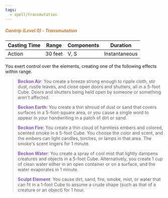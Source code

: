 ```yaml
---
tags:
  - spell/transmutation
---
```

##### <span style="color:rgb(203, 123, 55)">*Cantrip (Level 0) - Transmutation*</span>

| Casting Time | Range   | Components | Duration      |
| ------------ | ------- | ---------- | ------------- |
| Action       | 30 feet | V, S       | Instantaneous |


You exert control over the elements, creating one of the following effects within range.

> **<span style="color:rgb(134, 93, 187)">Beckon Air</span>**: You create a breeze strong enough to ripple cloth, stir dust, rustle leaves, and close open doors and shutters, all in a 5-foot Cube. Doors and shutters being held open by someone or something aren't affected.  
> 
> **<span style="color:rgb(134, 93, 187)">Beckon Earth</span>**: You create a thin shroud of dust or sand that covers surfaces in a 5-foot-square area, or you cause a single word to appear in your handwriting in a patch of dirt or sand.  
> 
> **<span style="color:rgb(134, 93, 187)">Beckon Fire</span>**: You create a thin cloud of harmless embers and colored, scented smoke in a 5-foot Cube. You choose the color and scent, and the embers can light candles, torches, or lamps in that area. The smoke's scent lingers for 1 minute.  
> 
> **<span style="color:rgb(134, 93, 187)">Beckon Water</span>**: You create a spray of cool mist that lightly dampens creatures and objects in a 5-foot Cube. Alternatively, you create 1 cup of clean water either in an open container or on a surface, and the water evaporates in 1 minute.  
> 
> **<span style="color:rgb(134, 93, 187)">Sculpt Element</span>**: You cause dirt, sand, fire, smoke, mist, or water that can fit in a 1-foot Cube to assume a crude shape (such as that of a creature or an object) for 1 hour.